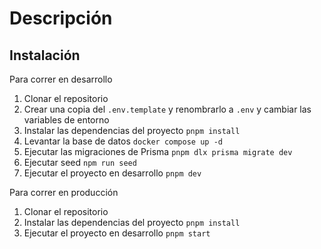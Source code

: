 # Descripción

## Instalación

Para correr en desarrollo

1. Clonar el repositorio
2. Crear una copia del `.env.template` y renombrarlo a `.env` y cambiar las variables de entorno
3. Instalar las dependencias del proyecto `pnpm install`
4. Levantar la base de datos `docker compose up -d`
5. Ejecutar las migraciones de Prisma `pnpm dlx prisma migrate dev`
6. Ejecutar seed `npm run seed`
7. Ejecutar el proyecto en desarrollo `pnpm dev`

Para correr en producción

1. Clonar el repositorio
2. Instalar las dependencias del proyecto `pnpm install`
3. Ejecutar el proyecto en desarrollo `pnpm start`
